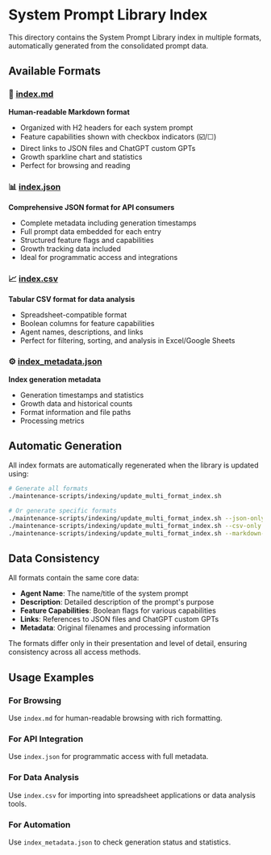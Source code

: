 # System Prompt Library Index

This directory contains the System Prompt Library index in multiple formats, automatically generated from the consolidated prompt data.

## Available Formats

### 📄 [index.md](index.md)
**Human-readable Markdown format**
- Organized with H2 headers for each system prompt
- Feature capabilities shown with checkbox indicators (☑️/☐)
- Direct links to JSON files and ChatGPT custom GPTs
- Growth sparkline chart and statistics
- Perfect for browsing and reading

### 📊 [index.json](index.json)
**Comprehensive JSON format for API consumers**
- Complete metadata including generation timestamps
- Full prompt data embedded for each entry
- Structured feature flags and capabilities
- Growth tracking data included
- Ideal for programmatic access and integrations

### 📈 [index.csv](index.csv)
**Tabular CSV format for data analysis**
- Spreadsheet-compatible format
- Boolean columns for feature capabilities
- Agent names, descriptions, and links
- Perfect for filtering, sorting, and analysis in Excel/Google Sheets

### ⚙️ [index_metadata.json](index_metadata.json)
**Index generation metadata**
- Generation timestamps and statistics
- Growth data and historical counts
- Format information and file paths
- Processing metrics

## Automatic Generation

All index formats are automatically regenerated when the library is updated using:

```bash
# Generate all formats
./maintenance-scripts/indexing/update_multi_format_index.sh

# Or generate specific formats
./maintenance-scripts/indexing/update_multi_format_index.sh --json-only
./maintenance-scripts/indexing/update_multi_format_index.sh --csv-only
./maintenance-scripts/indexing/update_multi_format_index.sh --markdown-only
```

## Data Consistency

All formats contain the same core data:
- **Agent Name**: The name/title of the system prompt
- **Description**: Detailed description of the prompt's purpose
- **Feature Capabilities**: Boolean flags for various capabilities
- **Links**: References to JSON files and ChatGPT custom GPTs
- **Metadata**: Original filenames and processing information

The formats differ only in their presentation and level of detail, ensuring consistency across all access methods.

## Usage Examples

### For Browsing
Use `index.md` for human-readable browsing with rich formatting.

### For API Integration
Use `index.json` for programmatic access with full metadata.

### For Data Analysis
Use `index.csv` for importing into spreadsheet applications or data analysis tools.

### For Automation
Use `index_metadata.json` to check generation status and statistics.
